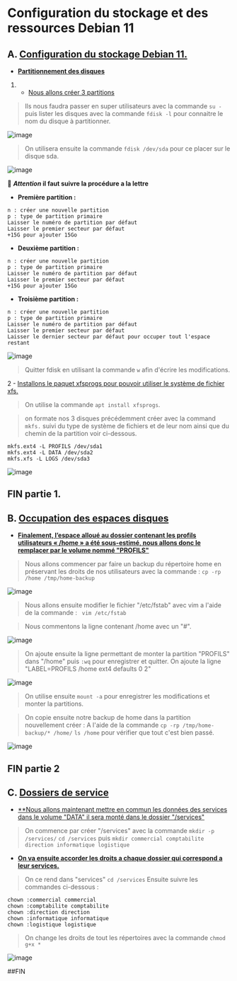 # Configuration du stockage et des ressources Debian 11

## A. <ins>**Configuration du stockage Debian 11.**<ins>

- <ins>**Partitionnement des disques**<ins>
 
1. - <ins>Nous allons créer 3 partitions<ins>

> Ils nous faudra passer en super utilisateurs avec la commande ```su -``` puis lister les disques avec la commande ```fdisk -l``` pour connaitre le nom du disque à partitionner.

![image](https://user-images.githubusercontent.com/95431446/167848183-d0e4936c-efa3-4373-b8e2-4d11d6255eae.png)

> On utilisera ensuite la commande  ```fdisk /dev/sda``` pour ce placer sur le disque sda.

![image](https://user-images.githubusercontent.com/95431446/167849378-12d236e1-a9c5-45b9-b975-f1867393743b.png)

🛑 **_Attention_ il faut suivre la procédure a la lettre** 

- **Première partition :**

```
n : créer une nouvelle partition
p : type de partition primaire
Laisser le numéro de partition par défaut
Laisser le premier secteur par défaut
+15G pour ajouter 15Go 
```

- **Deuxième partition :**

```
n : créer une nouvelle partition
p : type de partition primaire
Laisser le numéro de partition par défaut
Laisser le premier secteur par défaut
+15G pour ajouter 15Go 
```

- **Troisième partition :**

```
n : créer une nouvelle partition
p : type de partition primaire
Laisser le numéro de partition par défaut
Laisser le premier secteur par défaut
Laisser le dernier secteur par défaut pour occuper tout l'espace restant
```

![image](https://user-images.githubusercontent.com/95431446/167853379-71f59627-7fac-4ff9-8a41-2769e84cce6f.png)

> Quitter fdisk en utilisant la commande ```w``` afin d'écrire les modifications.

2 - <ins> Installons le paquet xfsprogs pour pouvoir utiliser le système de fichier xfs<ins>.

> On utilise la commande ```apt install xfsprogs```.

> on formate nos 3 disques précédemment créer avec la command ```mkfs.``` suivi du type de système de fichiers et de leur nom ainsi que du chemin de la partition voir ci-dessous.

```
mkfs.ext4 -L PROFILS /dev/sda1
mkfs.ext4 -L DATA /dev/sda2
mkfs.xfs -L LOGS /dev/sda3
```

![image](https://user-images.githubusercontent.com/95431446/167856752-5baf009f-c35e-4dc6-a7cd-19553c201b15.png)

## FIN partie 1.

## B. <ins>**Occupation des espaces disques**<ins>

- <ins>**Finalement, l’espace alloué au dossier contenant les profils utilisateurs « /home » a été sous-estimé, nous allons donc le remplacer par le volume nommé "PROFILS"**<ins>

> Nous allons commencer par faire un backup du répertoire home en préservant les droits de nos utilisateurs avec la commande : 
> ```cp -rp /home /tmp/home-backup```

![image](https://user-images.githubusercontent.com/95431446/167858589-69b8c927-1577-4982-bf61-847408e9be60.png)


> Nous allons ensuite modifier le fichier "/etc/fstab" avec vim a l'aide de la commande : 
>``` vim /etc/fstab```

> Nous commentons la ligne contenant /home avec un "#".

![image](https://user-images.githubusercontent.com/95431446/167859115-0039891f-e440-4f20-8ac2-1342037872f2.png)

> On ajoute ensuite la ligne permettant de monter la partition "PROFILS" dans "/home" puis ```:wq``` pour enregistrer et quitter.
> On ajoute la ligne "LABEL=PROFILS /home ext4 defaults 0 2" 

![image](https://user-images.githubusercontent.com/95431446/167860215-5ef896b1-9fad-4d01-a376-e8ea6f27d952.png)

> On utilise ensuite ```mount -a``` pour enregistrer les modifications et monter la partitions.

> On copie ensuite notre backup de home dans la partition nouvellement créer : 
> A l'aide de la commande ```cp -rp /tmp/home-backup/* /home/```
> ```ls /home``` pour vérifier que tout c'est bien passé.

![image](https://user-images.githubusercontent.com/95431446/167862015-43e33b96-d9d0-4faf-8579-96874ddcc749.png)


## FIN partie 2

## C. <ins>**Dossiers de service**<ins>

- <ins>**Nous allons maintenant mettre en commun les données des services dans le volume "DATA" il sera monté dans le dossier "/services" 

> On commence par créer "/services" avec la commande ```mkdir -p /services/```
> ```cd /services``` puis ```mkdir commercial comptabilite direction informatique logistique```

- <ins>**On va ensuite accorder les droits a chaque dossier qui correspond a leur services.**<ins>

> On ce rend dans "services" ```cd /services```
> Ensuite suivre les commandes ci-dessous : 
```
chown :commercial commercial
chown :comptabilite comptabilite
chown :direction direction
chown :informatique informatique
chown :logistique logistique
```
> On change les droits de tout les répertoires avec la commande ```chmod g+x *```

![image](https://user-images.githubusercontent.com/95431446/167870580-59967d71-43b8-46a3-b866-9fe6a61007ce.png)

##FIN

